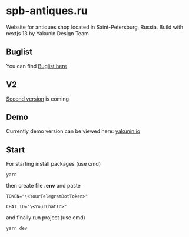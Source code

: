 # spb-antiques.ru

Website for antiques shop located in Saint-Petersburg, Russia. Build with nextjs 13 by Yakunin Design Team

## Buglist

You can find [Buglist here](./docs/buglist.md)

## V2

[Second version](./docs/v2.md) is coming

## Demo

Currently demo version can be viewed here: [yakunin.io](https://yakunin.io)

## Start

For starting install packages (use cmd)

    yarn

then create file <b>.env</b> and paste

    TOKEN="\<YourTelegramBotToken>"

    CHAT_ID="\<YourChatId>"

and finally run project (use cmd)

    yarn dev
